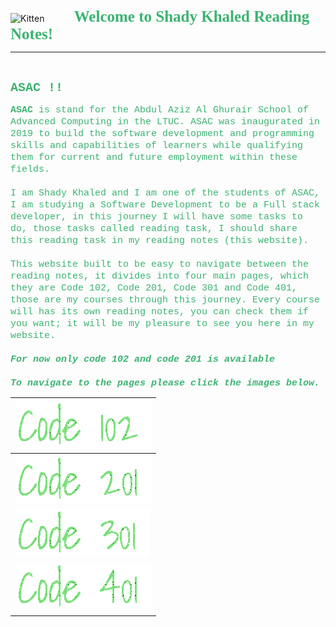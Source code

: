 <img src="https://asac.ltuc.com/wp-content/themes/asac/images/logo.png" alt="Kitten"
	title="LTUC-Abdul Aziz Al Ghurair School of Advanced Computing" width="200" />  &nbsp;&nbsp;&nbsp;&nbsp;&nbsp;&nbsp;&nbsp;&nbsp;&nbsp;&nbsp; <span style="font-family:Papyrus; font-size:25px;color:rgb(60, 179, 113)">**Welcome to Shady Khaled Reading Notes!**</span>

---
<br>

<span style="font-family:Courier New; font-size:20px;color:rgb(60, 179, 113)"> **ASAC !!** </span>


<span style="font-family:Courier New; font-size:15px;color:rgb(60, 179, 113)">**ASAC** is stand for the Abdul Aziz Al Ghurair School of Advanced Computing in the LTUC. ASAC was inaugurated in 2019 to build the software development and programming skills and capabilities of learners while qualifying them for current and future employment within these fields.<br><br>
I am Shady Khaled and I am one of the students of ASAC, I am studying a Software Development to be a Full stack developer, in this journey I will have some tasks to do, those tasks called reading task, I should share this reading task in my reading notes (this website).<br><br>
This website built to be easy to navigate between the reading notes, it divides into four main pages, which they are Code 102, Code 201, Code 301 and Code 401, those are my courses through this journey. Every course will has its own reading notes, you can check them if you want; it will be my pleasure to see you here in my website.<br><br>
***For now only code 102 and code 201 is available***<br><br>
***To navigate to the pages please click the images below.***</span>
<br>


| [<img src="assets/code102.gif">](Code102/code102.md)    | 
| ----------- | 
| [<img src="assets/code201.gif">](Code201/code201.md)     | 
| [<img src="assets/code301.gif">](Code301/code301.md)   | 
| [<img src="assets/code401.gif">](Code401/code401.md)   | 

